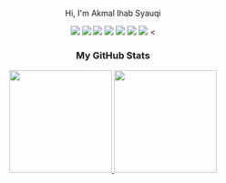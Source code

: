 <p align="center">Hi, I'm Akmal Ihab Syauqi</p>

<p align="center">
<!--   <img src="https://img.shields.io/badge/c%23-239120?style=for-the-badge&logo=c%23&logoColor=white"/> -->
  <img src="https://img.shields.io/badge/python-3670A0?style=for-the-badge&logo=python&logoColor=white"/>
<!--   <img src="https://img.shields.io/badge/javascript-ccaa30?style=for-the-badge&logo=javascript&logoColor=white"/> -->
  <img src="https://img.shields.io/badge/html5-E34F26?style=for-the-badge&logo=html5&logoColor=white"/>
  <img src="https://img.shields.io/badge/CSS3-1572B6?style=for-the-badge&logo=css3&logoColor=white"/>
  <img src="https://img.shields.io/badge/PHP-777BB4?style=for-the-badge&logo=php&logoColor=white"/>
  <!-- <img src="https://img.shields.io/badge/laravel-%23FF2D20.svg?style=for-the-badge&logo=laravel&logoColor=white"/> -->
  <!-- <img src="https://img.shields.io/badge/tailwindcss-%2338B2AC.svg?style=for-the-badge&logo=tailwind-css&logoColor=white"/> -->
  <img src="https://img.shields.io/badge/git-F05033?style=for-the-badge&logo=git&logoColor=white"/>
  <!-- <img src="https://img.shields.io/badge/mysql-00f?style=for-the-badge&logo=mysql&logoColor=white"/> -->
  <img src="https://img.shields.io/badge/PostgreSQL-316192?style=for-the-badge&logo=postgresql&logoColor=white"/>
  <img src="https://img.shields.io/badge/Figma-F24E1E?style=for-the-badge&logo=figma&logoColor=white"/>
<</p>

<h3 align="center">My GitHub Stats</h3>
<p align="center">
<a href="https://github.com/lil-baga">
  <img height="180em" src="https://github-readme-stats-eight-theta.vercel.app/api?username=lil-baga&show_icons=true&theme=algolia&include_all_commits=true&count_private=false"/>
  <img height="180em" src="https://github-readme-stats-eight-theta.vercel.app/api/top-langs/?username=lil-baga&layout=compact&langs_count=8&theme=algolia"/>
</a>
</p>

